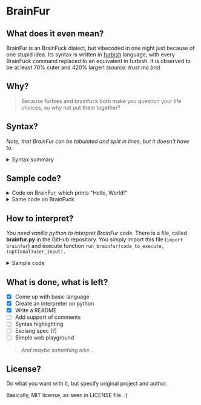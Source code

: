 # BrainFur
## What does it even mean?
BrainFur is an BrainFuck dialect, but vibecoded in one night just because of one stupid idea. Its syntax is written in [furbish](https://official-furby.fandom.com/wiki/Furbish_(language)) language, with every BrainFuck command replaced to an equivalent in furbish. It is observed to be at least 70% cuter and 420% larger! _(source: trust me bro)_

## Why?
> Because furbies and brainfuck both make you question your life choices, so why not put them together?

## Syntax?
_Note, that BrainFur can be tabulated and split in lines, but it doesn't have to._ 

<details markdown='1'><summary>Syntax summary</summary>

|   Furbish   | Brainfuck |         C Equivalent         | Literal Meaning | Interpretation in Dialect         |
|:-----------:|:---------:|:-----------------------------|:----------------|:----------------------------------|
| **tee-toh** | *(start)* | `char arr[30000];`<br>`memset(arr, 0, sizeof(arr));`<br>`int i = 0;` | birthday        | Program start marker              |
|   **dah**   |     `+`   | `arr[i]++;`                  | big             | Increment current cell value      |
|   **dee**   |     `-`   | `arr[i]--;`                  | little          | Decrement current cell value      |
| **tee-dah** |     `>`   | `i++;`                       | life + big      | Move pointer right                |
| **tee-dee** |     `<`   | `i--;`                       | life + little   | Move pointer left                 |
| **kah-nah** |     `.`   | `putchar(arr[i]);`           | place           | Output current cell as character  |
| **tah-tah** |     `,`   | `arr[i] = getchar();`        | receive         | Input character into current cell |
| **ah-mah**  |     `[`   | `while (arr[i]) {`           | have            | Start loop if cell is non-zero    |
| **oo-bah**  |     `]`   | `}`                          | over            | End loop                          |

</details>

## Sample code?
<details markdown='1'><summary>Code on BrainFur, which prints "Hello, World!"</summary>

```brainfur
tee-toh
dah dah dah dah dah dah dah dah dah dah
ah-mah
  tee-dah dah dah dah dah dah dah
  tee-dah dah dah dah dah dah dah dah dah dah dah
  tee-dah dah dah dah
  tee-dah dah
  tee-dee tee-dee tee-dee tee-dee
  dee
oo-bah
tee-dah dah dah
kah-nah
tee-dah dah
kah-nah
dah dah dah dah dah dah dah
kah-nah kah-nah
dah dah dah
kah-nah
tee-dah dah dah
kah-nah
tee-dee tee-dee
dah dah dah dah dah dah dah dah dah dah dah dah dah dah dah
kah-nah
tee-dah kah-nah
dah dah dah kah-nah
dee dee dee dee dee dee kah-nah
dee dee dee dee dee dee dee dee kah-nah
tee-dah dah kah-nah
tee-dah kah-nah
```

</details>

<details markdown='1'><summary>Same code on BrainFuck</summary>

```brainfuck
++++++++++[>+++++++>++++++++++>+++>+<<<<-]>++
.>+.+++++++..+++.>++.<<+++++++++++++++.>.+++.
------.--------.>+.>.
```

</details>

## How to interpret?
_You need vanilla python to interpret BrainFur code._ 
There is a file, called **brainfur.py** in the GitHub repository. You simply import this file (`import brainfur`) and execute function `run_brainfur(code_to_execute, (optional)user_input).` 

<details markdown='1'><summary>Sample code</summary>

```python
import brainfur

run_brainfur("tah-tah kah-nah", input())
```

</details>

## What is done, what is left?
- [x] Come up with basic language
- [x] Create an interpreter on python
- [x] Write a README
- [ ] Add support of comments
- [ ] Syntax highlighting
- [ ] Esolang spec (?)
- [ ] Simple web playground
>  _And maybe something else..._

## License?
Do what you want with it, but specify original project and author. 

Basically, MIT license, as seen in LICENSE file. :)